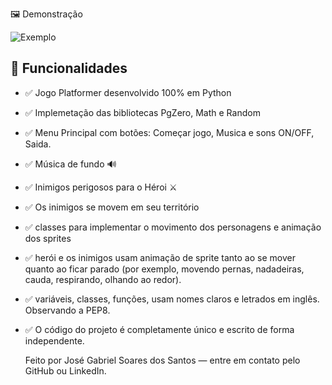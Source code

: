 🖼️ Demonstração

![Exemplo](./screenshot.png)

## 🚀 Funcionalidades

- ✅ Jogo Platformer desenvolvido 100% em Python
- ✅ Implemetação das bibliotecas PgZero, Math e Random
- ✅ Menu Principal com botões: Começar jogo, Musica e sons ON/OFF, Saida.
- ✅ Música de fundo 🔊
- ✅ Inimigos perigosos para o Héroi ⚔️
- ✅ Os inimigos se movem em seu território
- ✅ classes para implementar o movimento dos personagens e animação dos 
     sprites
- ✅ herói e os inimigos usam animação de sprite tanto ao se mover 
     quanto ao ficar parado (por exemplo, movendo pernas, nadadeiras, cauda, ​​ 
     respirando, olhando ao redor).
- ✅ variáveis, classes, funções, usam nomes claros e letrados em 
     inglês. Observando a PEP8.
- ✅ O código do projeto é completamente único e escrito de forma 
     independente.

  Feito por José Gabriel Soares dos Santos — entre em contato pelo GitHub ou LinkedIn.
